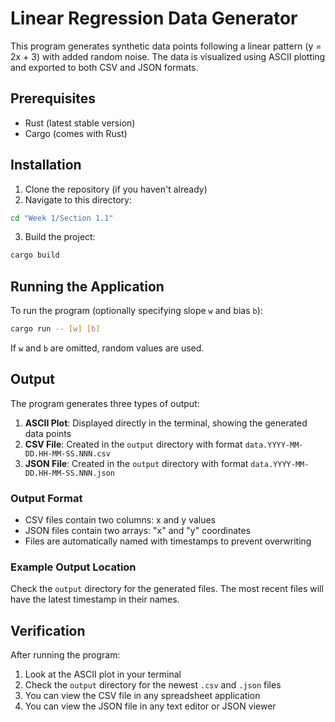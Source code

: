 # Linear Regression Data Generator

This program generates synthetic data points following a linear pattern (y = 2x + 3) with added random noise. The data is visualized using ASCII plotting and exported to both CSV and JSON formats.

## Prerequisites

- Rust (latest stable version)
- Cargo (comes with Rust)

## Installation

1. Clone the repository (if you haven't already)
2. Navigate to this directory:
```bash
cd "Week 1/Section 1.1"
```
3. Build the project:
```bash
cargo build
```

## Running the Application

To run the program (optionally specifying slope `w` and bias `b`):
```bash
cargo run -- [w] [b]
```
If `w` and `b` are omitted, random values are used.

## Output

The program generates three types of output:

1. **ASCII Plot**: Displayed directly in the terminal, showing the generated data points
2. **CSV File**: Created in the `output` directory with format `data.YYYY-MM-DD.HH-MM-SS.NNN.csv`
3. **JSON File**: Created in the `output` directory with format `data.YYYY-MM-DD.HH-MM-SS.NNN.json`

### Output Format

- CSV files contain two columns: x and y values
- JSON files contain two arrays: "x" and "y" coordinates
- Files are automatically named with timestamps to prevent overwriting

### Example Output Location

Check the `output` directory for the generated files. The most recent files will have the latest timestamp in their names.

## Verification

After running the program:
1. Look at the ASCII plot in your terminal
2. Check the `output` directory for the newest `.csv` and `.json` files
3. You can view the CSV file in any spreadsheet application
4. You can view the JSON file in any text editor or JSON viewer
